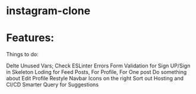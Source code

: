 # instagram-clone

# Features:

Things to do:

Delte Unused Vars;
Check ESLinter Errors
Form Validation for Sign UP/Sign in
Skeleton Loding for Feed Posts, For Profile, For One post
Do something about Edit Profile
Restyle Navbar Icons on the right
Sort out Hosting and CI/CD
Smarter Query for Suggestions
